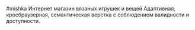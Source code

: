 #mishka
Интернет магазин вязаных игрушек и вещей
Адаптивная, кросбраузерная, семантическая верстка с соблюдением валидности и доступности.
